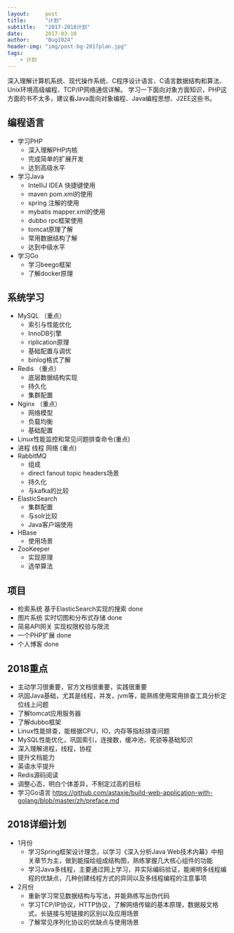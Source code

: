 ```yaml
---
layout:     post
title:      "计划"
subtitle:   "2017-2018计划"
date:       2017-03-10
author:     "Bug1024"
header-img: "img/post-bg-2017plan.jpg"
tags:
    - 计划
---
```


深入理解计算机系统、现代操作系统、C程序设计语言、C语言数据结构和算法、Unix环境高级编程、TCP/IP网络通信详解。
学习一下面向对象方面知识，PHP这方面的书不太多，建议看Java面向对象编程、Java编程思想、J2EE这些书。

## 编程语言
 - 学习PHP
    * 深入理解PHP内核
    * 完成简单的扩展开发
    * 达到高级水平
 - 学习Java
    * IntelliJ IDEA 快捷键使用
    * maven pom.xml的使用
    * spring 注解的使用
    * mybatis mapper.xml的使用
    * dubbo rpc框架使用
    * tomcat原理了解
    * 常用数据结构了解
    * 达到中级水平
 - 学习Go
    * 学习beego框架
    * 了解docker原理

## 系统学习
 - MySQL （重点）
    * 索引与性能优化
    * InnoDB引擎
    * riplication原理
    * 基础配置与调优
    * binlog格式了解
 - Redis （重点）
    * 底层数据结构实现
    * 持久化
    * 集群配置
 - Nginx （重点）
    * 网络模型
    * 负载均衡
    * 基础配置
 - Linux性能监控和常见问题排查命令(重点)
 - 进程 线程 网络 (重点)
 - RabbitMQ
    * 组成
    * direct fanout topic headers场景
    * 持久化
    * 与kafka的比较
 - ElasticSearch
    * 集群配置
    * 与solr比较
    * Java客户端使用
 - HBase
    * 使用场景
 - ZooKeeper
    * 实现原理
    * 选举算法

## 项目
 * 检索系统 基于ElasticSearch实现的搜索 done
 * 图片系统 实时切图和分布式存储 done
 * 简易API网关 实现权限校验与限流
 * 一个PHP扩展 done
 * 个人博客 done

## 2018重点
 * 主动学习很重要，官方文档很重要，实践很重要
 * 巩固Java基础，尤其是线程，并发，jvm等，能熟练使用常用排查工具分析定位线上问题
 * 了解tomcat应用服务器
 * 了解dubbo框架
 * Linux性能排查，能根据CPU，IO，内存等指标排查问题
 * MySQL性能优化，巩固索引，连接数，缓冲池，死锁等基础知识
 * 深入理解进程，线程，协程
 * 提升文档能力
 * 英语水平提升
 * Redis源码阅读
 * 调整心态，明白个体差异，不制定过高的目标
 * 学习Go语言 https://github.com/astaxie/build-web-application-with-golang/blob/master/zh/preface.md

## 2018详细计划
 * 1月份
    * 学习Spring框架设计理念，以学习《深入分析Java Web技术内幕》中相关章节为主，做到能描绘组成结构图，熟练掌握几大核心组件的功能
    * 学习Java多线程，主要通过网上学习，并实际编码验证，能阐明多线程编程的优缺点，几种创建线程方式的异同以及多线程编程的注意事项
 * 2月份
    * 重新学习常见数据结构与写法，并能熟练写出伪代码
    * 学习TCP/IP协议，HTTP协议，了解网络传输的基本原理，数据报文格式，长链接与短链接的区别以及应用场景
    * 了解常见序列化协议的优缺点与使用场景

